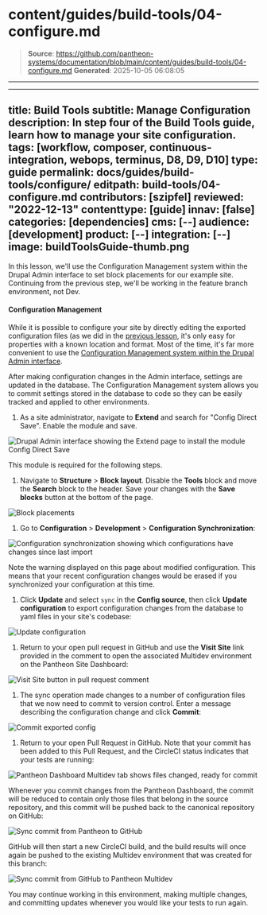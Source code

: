 # content/guides/build-tools/04-configure.md

> **Source**: https://github.com/pantheon-systems/documentation/blob/main/content/guides/build-tools/04-configure.md
> **Generated**: 2025-10-05 06:08:05

---

---
title: Build Tools
subtitle: Manage Configuration
description: In step four of the Build Tools guide, learn how to manage your site configuration.
tags: [workflow, composer, continuous-integration, webops, terminus, D8, D9, D10]
type: guide
permalink: docs/guides/build-tools/configure/
editpath: build-tools/04-configure.md
contributors: [szipfel]
reviewed: "2022-12-13"
contenttype: [guide]
innav: [false]
categories: [dependencies]
cms: [--]
audience: [development]
product: [--]
integration: [--]
image: buildToolsGuide-thumb.png
---

In this lesson, we'll use the Configuration Management system within the Drupal Admin interface to set block placements for our example site. Continuing from the previous step, we'll be working in the feature branch environment, not Dev.

<Accordion title="Configuration Management" id="understand-config" icon="lightbulb">

#### Configuration Management

While it is possible to configure your site by directly editing the exported configuration files (as we did in the [previous lesson](/guides/build-tools/pr-workflow#create-a-pull-request), it's only easy for properties with a known location and format. Most of the time, it's far more convenient to use the [Configuration Management system within the Drupal Admin interface](/drupal-configuration-management).

After making configuration changes in the Admin interface, settings are updated in the database. The Configuration Management system allows you to commit settings stored in the database to code so they can be easily tracked and applied to other environments.

</Accordion>

1. As a site administrator, navigate to **Extend** and search for "Config Direct Save". Enable the module and save.

  ![Drupal Admin interface showing the Extend page to install the module Config Direct Save](../../../images/pr-workflow/install-module.png)

  This module is required for the following steps.

1. Navigate to **Structure** > **Block layout**. Disable the **Tools** block and move the **Search** block to the header. Save your changes with the **Save blocks** button at the bottom of the page.

  ![Block placements](../../../images/pr-workflow/block-placements.png)

1. Go to **Configuration** > **Development** > **Configuration Synchronization**:

  ![Configuration synchronization showing which configurations have changes since last import](../../../images/pr-workflow/configuration-synchronize-warning.png)

  Note the warning displayed on this page about modified configuration. This means that your recent configuration changes would be erased if you synchronized your configuration at this time.

1. Click **Update** and select `sync` in the **Config source**, then click **Update configuration** to export configuration changes from the database to yaml files in your site's codebase:

  ![Update configuration](../../../images/pr-workflow/update-configuration.png)

1. Return to your open pull request in GitHub and use the **Visit Site** link provided in the comment to open the associated Multidev environment on the Pantheon Site Dashboard:

  ![Visit Site button in pull request comment](../../../images/pr-workflow/visit-multidev.png)

1. The sync operation made changes to a number of configuration files that we now need to commit to version control. Enter a message describing the configuration change and click **Commit**:

  ![Commit exported config](../../../images/pr-workflow/commit-export.png)

1. Return to your open Pull Request in GitHub. Note that your commit has been added to this Pull Request, and the CircleCI status indicates that your tests are running:

  ![Pantheon Dashboard Multidev tab shows files changed, ready for commit](../../../images/pr-workflow/commit-added.png)

Whenever you commit changes from the Pantheon Dashboard, the commit will be reduced to contain only those files that belong in the source repository, and this commit will be pushed back to the canonical repository on GitHub:

![Sync commit from Pantheon to GitHub](../../../images/pr-workflow/pantheon-circle-github.png)

GitHub will then start a new CircleCI build, and the build results will once again be pushed to the existing Multidev environment that was created for this branch:

![Sync commit from GitHub to Pantheon Multidev](../../../images/pr-workflow/github-circle-multidev.png)

You may continue working in this environment, making multiple changes, and committing updates whenever you would like your tests to run again.
